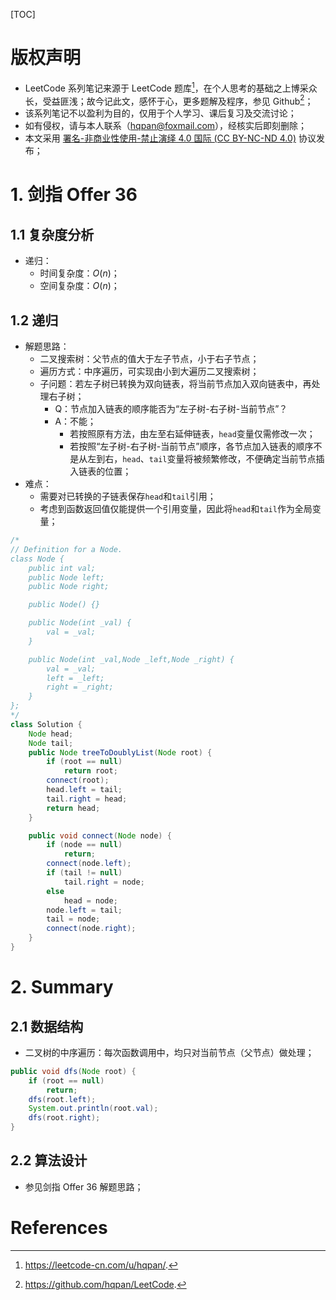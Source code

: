 [TOC]

# 版权声明

- LeetCode 系列笔记来源于 LeetCode 题库[^1]，在个人思考的基础之上博采众长，受益匪浅；故今记此文，感怀于心，更多题解及程序，参见 Github[^2]；
- 该系列笔记不以盈利为目的，仅用于个人学习、课后复习及交流讨论；
- 如有侵权，请与本人联系（hqpan@foxmail.com），经核实后即刻删除；
- 本文采用 [署名-非商业性使用-禁止演绎 4.0 国际 (CC BY-NC-ND 4.0)](https://creativecommons.org/licenses/by-nc-nd/4.0/deed.zh) 协议发布；

# 1. 剑指 Offer 36

## 1.1 复杂度分析

- 递归：
  - 时间复杂度：$O(n)$；
  - 空间复杂度：$O(n)$；

## 1.2 递归
- 解题思路：
  - 二叉搜索树：父节点的值大于左子节点，小于右子节点；
  - 遍历方式：中序遍历，可实现由小到大遍历二叉搜索树；
  - 子问题：若左子树已转换为双向链表，将当前节点加入双向链表中，再处理右子树；
    - Q：节点加入链表的顺序能否为“左子树-右子树-当前节点”？
    - A：不能；
      - 若按照原有方法，由左至右延伸链表，`head`变量仅需修改一次；
      - 若按照“左子树-右子树-当前节点”顺序，各节点加入链表的顺序不是从左到右，`head`、`tail`变量将被频繁修改，不便确定当前节点插入链表的位置；
- 难点：
  - 需要对已转换的子链表保存`head`和`tail`引用；
  - 考虑到函数返回值仅能提供一个引用变量，因此将`head`和`tail`作为全局变量；

```java
/*
// Definition for a Node.
class Node {
    public int val;
    public Node left;
    public Node right;

    public Node() {}

    public Node(int _val) {
        val = _val;
    }

    public Node(int _val,Node _left,Node _right) {
        val = _val;
        left = _left;
        right = _right;
    }
};
*/
class Solution {
    Node head;
    Node tail;
    public Node treeToDoublyList(Node root) {
        if (root == null)
            return root;
        connect(root);
        head.left = tail;
        tail.right = head;
        return head;
    }

    public void connect(Node node) {
        if (node == null)
            return;
        connect(node.left);
        if (tail != null)
            tail.right = node;
        else
            head = node;
        node.left = tail;
        tail = node;
        connect(node.right);
    }
}
```

# 2. Summary

## 2.1 数据结构

- 二叉树的中序遍历：每次函数调用中，均只对当前节点（父节点）做处理；

```java
public void dfs(Node root) {
    if (root == null)
        return;
    dfs(root.left);
    System.out.println(root.val);
    dfs(root.right);
}
```



## 2.2 算法设计

- 参见剑指 Offer 36 解题思路；

# References

[^1]: https://leetcode-cn.com/u/hqpan/.
[^2]: https://github.com/hqpan/LeetCode.
